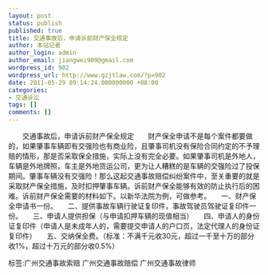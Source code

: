 ```yaml
---
layout: post
status: publish
published: true
title: 交通事故后，申请诉前财产保全规定
author: 本站记者
author_login: admin
author_email: jiangwei909@gmail.com
wordpress_id: 902
wordpress_url: http://www.gzjtlaw.com/?p=902
date: 2011-05-29 09:14:24.000000000 +08:00
categories:
- 交通诉讼
tags: []
comments: []
---
```

　　交通事故后，申请诉前财产保全规定　　财产保全申请不是每个案件都要做的，如果肇事车辆即有交强险也有商业险，且肇事司机没有保险合同约定的不予理赔的情形，那是否采取保全措施，实际上没有完全必要。如果肇事司机是外地人，车辆是外地牌照，车主是外地货运公司，更为让人糟糕的是车辆的交强险过了投保期间。肇事车辆没有交强险！那么这起交通事故赔偿纠纷案件中，至关重要的就是采取财产保全措施，及时扣押肇事车辆。诉前财产保全能够有效的防止执行后的困难。诉前财产保全需要的材料如下。以新华法院为例，可做参考。　　一、财产保全申请书一份。　　二、提供事故车辆行驶证复印件，事故驾驶员驾驶证复印件一份。　　三、申请人提供担保（与申请扣押车辆的现值相当）　　四、申请人的身份证复印件（申请人是未成年人的，需要提交申请人的户口页，法定代理人的身份证复印件）　　五、交纳保全费。（标准：不满千元收30元，超过一千至十万的部分收1%，超过十万元的部分收0.5%）标签:广州交通事故索赔 广州交通事故赔偿 广州交通事故律师
